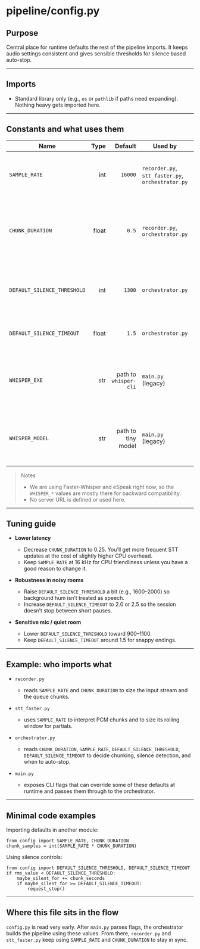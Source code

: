# pipeline/config.py

## Purpose
Central place for runtime defaults the rest of the pipeline imports. It keeps audio settings consistent and gives sensible thresholds for silence based auto-stop.

---

## Imports
- Standard library only (e.g., `os` or `pathlib` if paths need expanding). Nothing heavy gets imported here.

---

## Constants and what uses them

| Name | Type | Default | Used by | What it does |
|---|---:|---:|---|---|
| `SAMPLE_RATE` | int | `16000` | `recorder.py`, `stt_faster.py`, `orchestrator.py` | Global audio sample rate in Hz. Recorder opens the mic stream with this value. |
| `CHUNK_DURATION` | float | `0.5` | `recorder.py`, `orchestrator.py` | Size of each audio slice in seconds. Recorder computes `chunk_samples = int(SAMPLE_RATE * CHUNK_DURATION)`. |
| `DEFAULT_SILENCE_THRESHOLD` | int | `1300` | `orchestrator.py` | RMS threshold on `int16` audio. Chunks under this are considered silence. Tune per mic/noise. |
| `DEFAULT_SILENCE_TIMEOUT` | float | `1.5` | `orchestrator.py` | Seconds of continuous silence before auto-stop. |
| `WHISPER_EXE` | str | path to `whisper-cli` | `main.py` (legacy) | Default binary path for the older whisper.cpp CLI path. Safe to leave as is if you are using Faster-Whisper. |
| `WHISPER_MODEL` | str | path to tiny model | `main.py` (legacy) | Default model path for the whisper.cpp CLI path. Not used when Faster-Whisper is active. |

> Notes  
> - We are using Faster-Whisper and eSpeak right now, so the `WHISPER_*` values are mostly there for backward compatibility.  
> - No server URL is defined or used here.

---

## Tuning guide

- **Lower latency**  
  - Decrease `CHUNK_DURATION` to 0.25. You’ll get more frequent STT updates at the cost of slightly higher CPU overhead.  
  - Keep `SAMPLE_RATE` at 16 kHz for CPU friendliness unless you have a good reason to change it.

- **Robustness in noisy rooms**  
  - Raise `DEFAULT_SILENCE_THRESHOLD` a bit (e.g., 1600–2000) so background hum isn’t treated as speech.  
  - Increase `DEFAULT_SILENCE_TIMEOUT` to 2.0 or 2.5 so the session doesn’t stop between short pauses.

- **Sensitive mic / quiet room**  
  - Lower `DEFAULT_SILENCE_THRESHOLD` toward 900–1100.  
  - Keep `DEFAULT_SILENCE_TIMEOUT` around 1.5 for snappy endings.

---

## Example: who imports what

- `recorder.py`  
  - reads `SAMPLE_RATE` and `CHUNK_DURATION` to size the input stream and the queue chunks.

- `stt_faster.py`  
  - uses `SAMPLE_RATE` to interpret PCM chunks and to size its rolling window for partials.

- `orchestrator.py`  
  - reads `CHUNK_DURATION`, `SAMPLE_RATE`, `DEFAULT_SILENCE_THRESHOLD`, `DEFAULT_SILENCE_TIMEOUT` to decide chunking, silence detection, and when to auto-stop.

- `main.py`  
  - exposes CLI flags that can override some of these defaults at runtime and passes them through to the orchestrator.

---

## Minimal code examples

Importing defaults in another module:

    from config import SAMPLE_RATE, CHUNK_DURATION
    chunk_samples = int(SAMPLE_RATE * CHUNK_DURATION)

Using silence controls:

    from config import DEFAULT_SILENCE_THRESHOLD, DEFAULT_SILENCE_TIMEOUT
    if rms_value < DEFAULT_SILENCE_THRESHOLD:
        maybe_silent_for += chunk_seconds
        if maybe_silent_for >= DEFAULT_SILENCE_TIMEOUT:
            request_stop()

---

## Where this file sits in the flow
`config.py` is read very early. After `main.py` parses flags, the orchestrator builds the pipeline using these values. From there, `recorder.py` and `stt_faster.py` keep using `SAMPLE_RATE` and `CHUNK_DURATION` to stay in sync.

